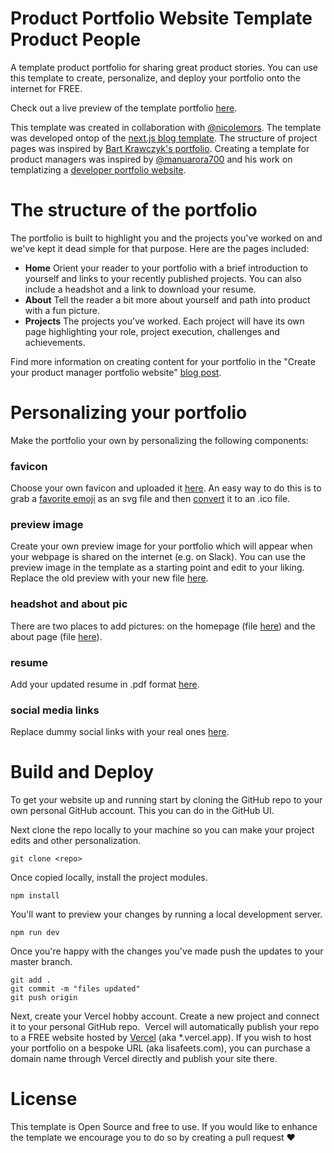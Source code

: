 # Product Portfolio Website Template Product People

A template product portfolio for sharing great product stories. You can use this template to create, personalize, and deploy your portfolio onto the internet for FREE. 

Check out a live preview of the template portfolio [here](https://product-porfolio.vercel.app/).

This template was created in collaboration with [@nicolemors](https://github.com/nicolemors). The template was developed ontop of the [next.js blog template](https://github.com/timlrx/tailwind-nextjs-starter-blog). The structure of project pages was inspired by [Bart Krawczyk's portfolio](https://www.bartkrawczyk.com/portfolio). Creating a template for product managers was inspired by [@manuarora700](https://github.com/manuarora700) and his work on templatizing a [developer portfolio website](https://github.com/manuarora700/simple-developer-portfolio-website). 

# The structure of the portfolio

The portfolio is built to highlight you and the projects you've worked on and we've kept it dead simple for that purpose. Here are the pages included:
* **Home** Orient your reader to your portfolio with a brief introduction to yourself and links to your recently published projects. You can also include a headshot and a link to download your resume.
* **About** Tell the reader a bit more about yourself and path into product with a fun picture.
* **Projects** The projects you've worked. Each project will have its own page highlighting your role, project execution, challenges and achievements.

Find more information on creating content for your portfolio in the "Create your product manager portfolio website" [blog post]().

# Personalizing your portfolio

Make the portfolio your own by personalizing the following components:

### favicon
Choose your own favicon and uploaded it [here](/public/favicons/favicon.ico). An easy way to do this is to grab a [favorite emoji]() as an svg file and then [convert]() it to an .ico file.

### preview image
Create your own preview image for your portfolio which will appear when your webpage is shared on the internet (e.g. on Slack). You can use the preview image in the template as a starting point and edit to your liking. Replace the old preview with your new file [here](/public/assets/preview/preview.png). 

### headshot and about pic
There are two places to add pictures: on the homepage (file [here](/public/assets/posts/authors/annie.svg)) and the about page (file [here](/public/assets/about/annie.svg)). 

### resume
Add your updated resume in .pdf format [here](/public/assets/resume/Resume.pdf).

### social media links
Replace dummy social links with your real ones [here](/components/footer.js).

# Build and Deploy

To get your website up and running start by cloning the GitHub repo to your own personal GitHub account. This you can do in the GitHub UI.

Next clone the repo locally to your machine so you can make your project edits and other personalization. 

```git clone <repo>```

Once copied locally, install the project modules. 

```npm install```

You'll want to preview your changes by running a local development server. 

```npm run dev```

Once you're happy with the changes you've made push the updates to your master branch.

```
git add .
git commit -m "files updated"
git push origin
```

Next, create your Vercel hobby account. Create a new project and connect it to your personal GitHub repo. 
Vercel will automatically publish your repo to a FREE website hosted by [Vercel](https://vercel.com/) (aka *.vercel.app). If you wish to host your portfolio on a bespoke URL (aka lisafeets.com), you can purchase a domain name through Vercel directly and publish your site there.

# License

This template is Open Source and free to use. If you would like to enhance the template we encourage you to do so by creating a pull request ❤️

